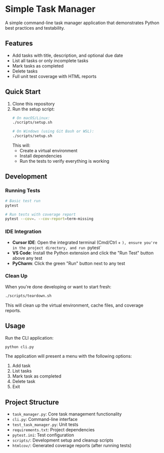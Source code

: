 # Simple Task Manager

A simple command-line task manager application that demonstrates Python best practices and testability.

## Features

- Add tasks with title, description, and optional due date
- List all tasks or only incomplete tasks
- Mark tasks as completed
- Delete tasks
- Full unit test coverage with HTML reports

## Quick Start

1. Clone this repository
2. Run the setup script:
   ```bash
   # On macOS/Linux:
   ./scripts/setup.sh
   
   # On Windows (using Git Bash or WSL):
   ./scripts/setup.sh
   ```
   This will:
   - Create a virtual environment
   - Install dependencies
   - Run the tests to verify everything is working

## Development

### Running Tests
```bash
# Basic test run
pytest

# Run tests with coverage report
pytest --cov=. --cov-report=term-missing
```

### IDE Integration
- **Cursor IDE**: Open the integrated terminal (Cmd/Ctrl + `), ensure you're in the project directory, and run `pytest`
- **VS Code**: Install the Python extension and click the "Run Test" button above any test
- **PyCharm**: Click the green "Run" button next to any test

### Clean Up
When you're done developing or want to start fresh:
```bash
./scripts/teardown.sh
```
This will clean up the virtual environment, cache files, and coverage reports.

## Usage

Run the CLI application:
```bash
python cli.py
```

The application will present a menu with the following options:
1. Add task
2. List tasks
3. Mark task as completed
4. Delete task
5. Exit

## Project Structure

- `task_manager.py`: Core task management functionality
- `cli.py`: Command-line interface
- `test_task_manager.py`: Unit tests
- `requirements.txt`: Project dependencies
- `pytest.ini`: Test configuration
- `scripts/`: Development setup and cleanup scripts
- `htmlcov/`: Generated coverage reports (after running tests) 
